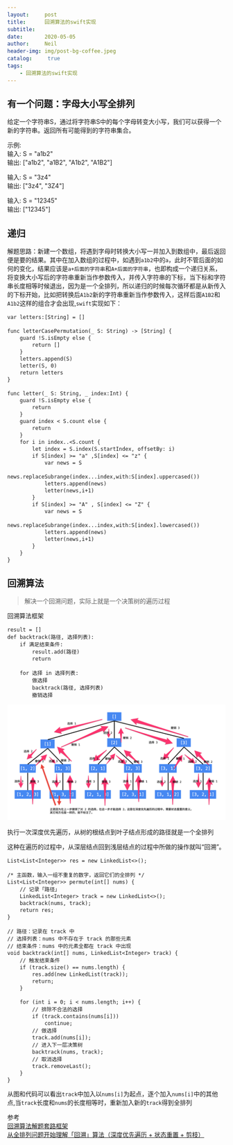 ```yaml
---
layout:     post
title:      回溯算法的swift实现
subtitle:	  
date:       2020-05-05
author:     Neil
header-img: img/post-bg-coffee.jpeg
catalog: 	 true
tags:
    - 回溯算法的swift实现
---
```


## 有一个问题：字母大小写全排列  
给定一个字符串S，通过将字符串S中的每个字母转变大小写，我们可以获得一个新的字符串。返回所有可能得到的字符串集合。

示例:  
输入: S = "a1b2"  
输出: ["a1b2", "a1B2", "A1b2", "A1B2"]

输入: S = "3z4"  
输出: ["3z4", "3Z4"]

输入: S = "12345"  
输出: ["12345"]

## 递归

解题思路：新建一个数组，将遇到字母时转换大小写一并加入到数组中，最后返回便是要的结果。其中在加入数组的过程中，如遇到`a1b2`中的`a`，此时不管后面的如何的变化，结果应该是`a+后面的字符串`和`A+后面的字符串`，也即构成一个递归关系，将变换大小写后的字符串重新当作参数传入，并传入字符串的下标，当下标和字符串长度相等时候退出，因为是一个全排列，所以递归的时候每次循环都是从新传入的下标开始，比如把转换后`A1b2`新的字符串重新当作参数传入，这样后面`A1B2`和`A1b2`这样的组合才会出现,`swift`实现如下：


```
var letters:[String] = []

func letterCasePermutation(_ S: String) -> [String] {
    guard !S.isEmpty else {
        return []
    }
    letters.append(S)
    letter(S, 0)
    return letters
}

func letter(_ S: String, _ index:Int) {
    guard !S.isEmpty else {
        return
    }
    guard index < S.count else {
        return
    }
    for i in index..<S.count {
        let index = S.index(S.startIndex, offsetBy: i)
        if S[index] >= "a" ,S[index] <= "z" {
            var news = S
            news.replaceSubrange(index...index,with:S[index].uppercased())
            letters.append(news)
            letter(news,i+1)
        }
        if S[index] >= "A" , S[index] <= "Z" {
            var news = S
            news.replaceSubrange(index...index,with:S[index].lowercased())
            letters.append(news)
            letter(news,i+1)
        }
    }
}
```

## 回溯算法
>解决一个回溯问题，实际上就是一个决策树的遍历过程

回溯算法框架

```
result = []
def backtrack(路径, 选择列表):
    if 满足结束条件:
        result.add(路径)
        return

    for 选择 in 选择列表:
        做选择
        backtrack(路径, 选择列表)
        撤销选择
```

![](../img/local/backtrack4.png)

执行一次深度优先遍历，从树的根结点到叶子结点形成的路径就是一个全排列

这种在遍历的过程中，从深层结点回到浅层结点的过程中所做的操作就叫“回溯”。

```
List<List<Integer>> res = new LinkedList<>();

/* 主函数，输入一组不重复的数字，返回它们的全排列 */
List<List<Integer>> permute(int[] nums) {
    // 记录「路径」
    LinkedList<Integer> track = new LinkedList<>();
    backtrack(nums, track);
    return res;
}

// 路径：记录在 track 中
// 选择列表：nums 中不存在于 track 的那些元素
// 结束条件：nums 中的元素全都在 track 中出现
void backtrack(int[] nums, LinkedList<Integer> track) {
    // 触发结束条件
    if (track.size() == nums.length) {
        res.add(new LinkedList(track));
        return;
    }

    for (int i = 0; i < nums.length; i++) {
        // 排除不合法的选择
        if (track.contains(nums[i]))
            continue;
        // 做选择
        track.add(nums[i]);
        // 进入下一层决策树
        backtrack(nums, track);
        // 取消选择
        track.removeLast();
    }
}
```

从图和代码可以看出`track`中加入以`nums[i]`为起点，逐个加入`nums[i]`中的其他点,当`track`长度和`nums`的长度相等时，重新加入新的`track`得到全排列


参考  
[回溯算法解题套路框架](https://labuladong.gitbook.io/algo/di-ling-zhang-bi-du-xi-lie/hui-su-suan-fa-xiang-jie-xiu-ding-ban)  
[从全排列问题开始理解「回溯」算法（深度优先遍历 + 状态重置 + 剪枝）](https://leetcode-cn.com/problems/permutations/solution/hui-su-suan-fa-python-dai-ma-java-dai-ma-by-liweiw/)